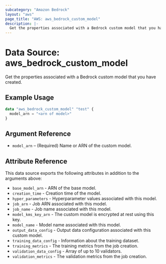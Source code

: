 ```yaml
---
subcategory: "Amazon Bedrock"
layout: "aws"
page_title: "AWS: aws_bedrock_custom_model"
description: |-
  Get the properties associated with a Bedrock custom model that you have created
---
```


# Data Source: aws_bedrock_custom_model

Get the properties associated with a Bedrock custom model that you have created.

## Example Usage

```terraform
data "aws_bedrock_custom_model" "test" {
  model_arn = "<arn of model>"
}
```

## Argument Reference

* `model_arn` – (Required) Name or ARN of the custom model.

## Attribute Reference

This data source exports the following attributes in addition to the arguments above:

* `base_model_arn` - ARN of the base model.
* `creation_time` - Creation time of the model.
* `hyper_parameters` - Hyperparameter values associated with this model.
* `job_arn` - Job ARN associated with this model.
* `job_name` - Job name associated with this model.
* `model_kms_key_arn` - The custom model is encrypted at rest using this key.
* `model_name` - Model name associated with this model.
* `output_data_config` - Output data configuration associated with this custom model.
* `training_data_config` - Information about the training dataset.
* `training_metrics` - The training metrics from the job creation.
* `validation_data_config` - Array of up to 10 validators.
* `validation_metrics` - The validation metrics from the job creation.
  